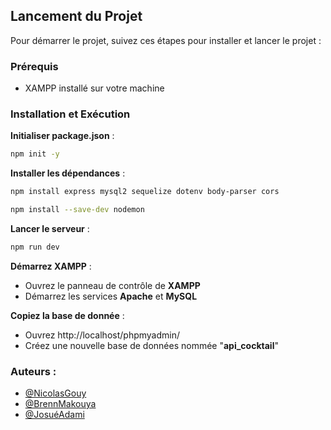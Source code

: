 ## Lancement du Projet

Pour démarrer le projet, suivez ces étapes pour installer et lancer le projet :

### Prérequis

- XAMPP installé sur votre machine

### Installation et Exécution

**Initialiser package.json** :

   ```bash
   npm init -y
   ```

**Installer les dépendances** :

   ```bash
   npm install express mysql2 sequelize dotenv body-parser cors
   ```
   ```bash
   npm install --save-dev nodemon
   ```

**Lancer le serveur** :

   ```bash
   npm run dev
   ```

**Démarrez XAMPP** :

   - Ouvrez le panneau de contrôle de **XAMPP**
   - Démarrez les services **Apache** et **MySQL**

**Copiez la base de donnée** :

   - Ouvrez http://localhost/phpmyadmin/
   - Créez une nouvelle base de données nommée "**api_cocktail**"


### Auteurs :

   - [@NicolasGouy](https://github.com/gonicolas12)
   - [@BrennMakouya](https://github.com/Brenn007)
   - [@JosuéAdami](https://github.com/Joadm973)